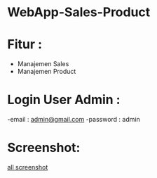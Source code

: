 # WebApp-Sales-Product

# Fitur : 
- Manajemen Sales
- Manajemen Product

# Login User Admin : 
-email : admin@gmail.com
-password : admin

# Screenshot:
<a href="https://drive.google.com/drive/folders/1PjOf02mDkJQa4x6zVaxRbJ2o_sX5Q317">all screenshot</a>
